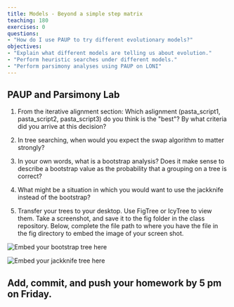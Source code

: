 ```yaml
---
title: Models - Beyond a simple step matrix
teaching: 180
exercises: 0
questions:
- "How do I use PAUP to try different evolutionary models?"
objectives:
- "Explain what different models are telling us about evolution."
- "Perform heuristic searches under different models."
- "Perform parsimony analyses using PAUP on LONI" 
---
```



## PAUP and Parsimony Lab

1. From the iterative alignment section: Which aslignment (pasta_script1, pasta_script2, pasta_script3) do you think is the "best"? By what criteria did you arrive at this decision? 

2. In tree searching, when would you expect the swap algorithm to matter strongly?

3. In your own words, what is a bootstrap analysis? Does it make sense to describe a bootstrap value as the probability that a grouping on a tree is correct?

4. What might be a situation in which you would want to use the jackknife instead of the bootstrap? 


5. Transfer your trees to your desktop. Use FigTree or IcyTree to view them. Take a screenshot, and save it to the fig folder in the class repository. Below, complete the file path to where you have the file in the fig directory to embed the image of your screen shot. 

![Embed your bootstrap tree here](../fig/your_bootstrap_tree_image) 

![Embed your jackknife tree here](../fig/your_jackknife_tree_image) 


## Add, commit, and push your homework by 5 pm on Friday.

